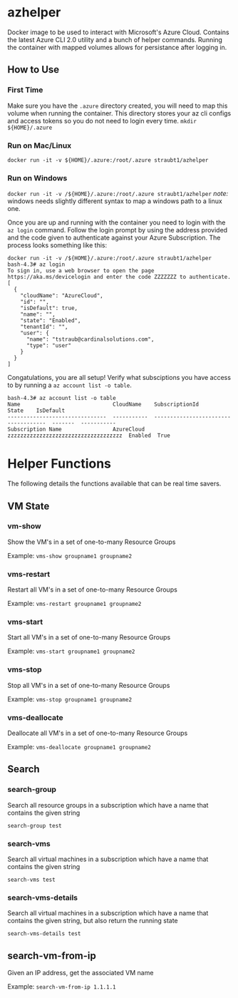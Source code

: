 # azhelper
Docker image to be used to interact with Microsoft's Azure Cloud.
Contains the latest Azure CLI 2.0 utility and a bunch of helper commands.
Running the container with mapped volumes allows for persistance after logging in.

## How to Use
### First Time
Make sure you have the `.azure` directory created, you will need to map this volume when running the container.
This directory stores your az cli configs and access tokens so you do not need to login every time.
`mkdir ${HOME}/.azure`

### Run on Mac/Linux
`docker run -it -v ${HOME}/.azure:/root/.azure straubt1/azhelper`

### Run on Windows
`docker run -it -v /${HOME}/.azure:/root/.azure straubt1/azhelper`
*note:* windows needs slightly different syntax to map a windows path to a linux one.

Once you are up and running with the container you need to login with the `az login` command.
Follow the login prompt by using the address provided and the code given to authenticate against your Azure Subscription.
The process looks something like this:
```
docker run -it -v /${HOME}/.azure:/root/.azure straubt1/azhelper
bash-4.3# az login
To sign in, use a web browser to open the page https://aka.ms/devicelogin and enter the code ZZZZZZZ to authenticate.
[
  {
    "cloudName": "AzureCloud",
    "id": "",
    "isDefault": true,
    "name": "",
    "state": "Enabled",
    "tenantId": "",
    "user": {
      "name": "tstraub@cardinalsolutions.com",
      "type": "user"
    }
  }
]
```

Congatulations, you are all setup!
Verify what subsciptions you have access to by running a `az account list -o table`.
```
bash-4.3# az account list -o table
Name                             CloudName    SubscriptionId                        State    IsDefault
-------------------------------  -----------  ------------------------------------  -------  -----------
Subscription Name                AzureCloud   zzzzzzzzzzzzzzzzzzzzzzzzzzzzzzzzzzzz  Enabled  True
```

# Helper Functions
The following details the functions available that can be real time savers.

## VM State
### vm-show
Show the VM's in a set of one-to-many Resource Groups

Example:
`vms-show groupname1 groupname2`

### vms-restart
Restart all VM's in a set of one-to-many Resource Groups

Example:
`vms-restart groupname1 groupname2`

### vms-start
Start all VM's in a set of one-to-many Resource Groups

Example:
`vms-start groupname1 groupname2`

### vms-stop
Stop all VM's in a set of one-to-many Resource Groups

Example:
`vms-stop groupname1 groupname2`

### vms-deallocate
Deallocate all VM's in a set of one-to-many Resource Groups

Example:
`vms-deallocate groupname1 groupname2`

## Search
### search-group
Search all resource groups in a subscription which have a name that contains the given string

`search-group test`

### search-vms
Search all virtual machines in a subscription which have a name that contains the given string

`search-vms test`

### search-vms-details
Search all virtual machines in a subscription which have a name that contains the given string, but also return the running state

`search-vms-details test`

## search-vm-from-ip
Given an IP address, get the associated VM name

Example:
`search-vm-from-ip 1.1.1.1`